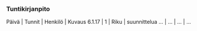 ### Tuntikirjanpito
Päivä | Tunnit | Henkilö | Kuvaus
6.1.17 | 1 | Riku | suunnittelua
... | ... | ... | ...

